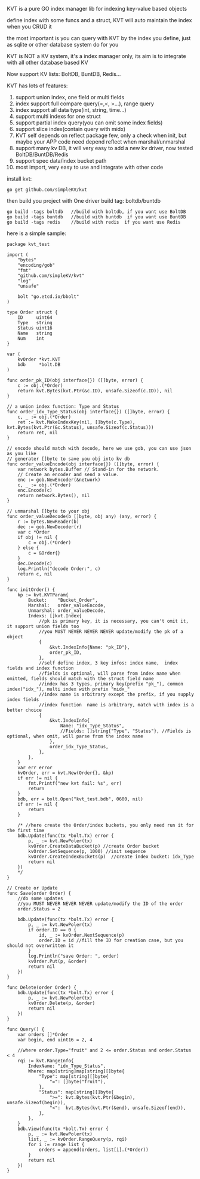 KVT is a pure GO index manager lib for indexing key-value based objects

define index with some funcs and a struct, KVT will auto maintain the index when you CRUD it

the most important is you can query with KVT by the index you define, just as sqlite or other database system do for you

KVT is NOT a KV system, it's a index manager only, its aim is to integrate with all other database based KV 

Now support KV lists:  BoltDB, BuntDB, Redis...

KVT has lots of features:
1. support union index, one field or multi fields
2. index support full compare query(=,<, >...), range query
3. index support all data type(int, string, time...) 
4. support multi indexs for one struct
5. support partial index query(you can omit some index fields)
6. support slice index(contain query with midx)
7. KVT self depends on reflect package few, only a check when init, but maybe your APP code need depend reflect when marshal/unmarshal
8. support many kv DB, it will very easy to add a new kv driver, now tested BoltDB/BuntDB/Redis 
9. support spec data/index bucket path
10. most import, very easy to use and integrate with other code

install kvt:
```
go get github.com/simpleKV/kvt 
```
then build you project with One driver build tag: boltdb/buntdb
```
go build -tags boltdb   //build with boltdb, if you want use BoltDB
go build -tags buntdb   //build with buntdb  if you want use BuntDB
go build -tags redis    //build with redis  if you want use Redis
```

here is a simple sample:
```
package kvt_test

import (
	"bytes"
	"encoding/gob"
	"fmt"
	"github.com/simpleKV/kvt"
	"log"
	"unsafe"

	bolt "go.etcd.io/bbolt"
)

type Order struct {
	ID     uint64
	Type   string
	Status uint16
	Name   string
	Num    int
}

var (
	kvOrder *kvt.KVT
	bdb     *bolt.DB
)

func order_pk_ID(obj interface{}) ([]byte, error) {
	c := obj.(*Order)
	return kvt.Bytes(kvt.Ptr(&c.ID), unsafe.Sizeof(c.ID)), nil
}

// a union index function: Type and Status
func order_idx_Type_Status(obj interface{}) ([]byte, error) {
	c, _ := obj.(*Order)
	ret := kvt.MakeIndexKey(nil, []byte(c.Type), kvt.Bytes(kvt.Ptr(&c.Status), unsafe.Sizeof(c.Status)))
	return ret, nil
}

// encode should match with decode, here we use gob, you can use json as you like
// generater []byte to save you obj into kv db
func order_valueEncode(obj interface{}) ([]byte, error) {
	var network bytes.Buffer // Stand-in for the network.
	// Create an encoder and send a value.
	enc := gob.NewEncoder(&network)
	c, _ := obj.(*Order)
	enc.Encode(c)
	return network.Bytes(), nil
}

// unmarshal []byte to your obj
func order_valueDecode(b []byte, obj any) (any, error) {
	r := bytes.NewReader(b)
	dec := gob.NewDecoder(r)
	var c *Order
	if obj != nil {
		c = obj.(*Order)
	} else {
		c = &Order{}
	}
	dec.Decode(c)
	log.Println("decode Order:", c)
	return c, nil
}

func initOrder() {
	kp := kvt.KVTParam{
		Bucket:    "Bucket_Order",
		Marshal:   order_valueEncode,
		Unmarshal: order_valueDecode,
		Indexs: []kvt.Index{
			//pk is primary key, it is necessary, you can't omit it, it support union fields too
			//you MUST NEVER NEVER NEVER update/modify the pk of a object
			{
				&kvt.IndexInfo{Name: "pk_ID"},
				order_pk_ID,
			},
			//self define index, 3 key infos: index name,  index fields and index function
			//fields is optional, will parse from index name when omitted, fields should match with the struct field name
			//index has 3 types, primary key(prefix "pk_"), common index("idx_"), multi index with prefix "midx_"
			//index name is arbitrary except the prefix, if you supply index fields
			//index function  name is arbitrary, match with index is a better choice
			{
				&kvt.IndexInfo{
					Name: "idx_Type_Status",
					//Fields: []string{"Type", "Status"}, //Fields is optional, when omit, will parse from the index name
				},
				order_idx_Type_Status,
			},
		},
	}
	var err error
	kvOrder, err = kvt.New(Order{}, &kp)
	if err != nil {
		fmt.Printf("new kvt fail: %s", err)
		return
	}
	bdb, err = bolt.Open("kvt_test.bdb", 0600, nil)
	if err != nil {
		return
	}

	/* //here create the Order/index buckets, you only need run it for the first time
	bdb.Update(func(tx *bolt.Tx) error {
		p, _ := kvt.NewPoler(tx)
		kvOrder.CreateDataBucket(p) //create Order bucket
		kvOrder.SetSequence(p, 1000) //init sequence
		kvOrder.CreateIndexBuckets(p)  //create index bucket: idx_Type
		return nil
	})
	*/
}

// Create or Update
func Save(order Order) {
	//do some updates
	//you MUST NEVER NEVER NEVER update/modify the ID of the order
	order.Status = 2

	bdb.Update(func(tx *bolt.Tx) error {
		p, _ := kvt.NewPoler(tx)
		if order.ID == 0 {
			id, _ := kvOrder.NextSequence(p)
			order.ID = id //fill the ID for creation case, but you should not overwritten it
		}
		log.Println("save Order: ", order)
		kvOrder.Put(p, &order)
		return nil
	})
}

func Delete(order Order) {
	bdb.Update(func(tx *bolt.Tx) error {
		p, _ := kvt.NewPoler(tx)
		kvOrder.Delete(p, &order)
		return nil
	})
}

func Query() {
	var orders []*Order
	var begin, end uint16 = 2, 4

	//where order.Type="fruit" and 2 <= order.Status and order.Status < 4
	rqi := kvt.RangeInfo{
		IndexName: "idx_Type_Status",
		Where: map[string]map[string][]byte{
			"Type": map[string][]byte{
				"=": []byte("fruit"),
			},
			"Status": map[string][]byte{
				">=": kvt.Bytes(kvt.Ptr(&begin), unsafe.Sizeof(begin)),
				"<":  kvt.Bytes(kvt.Ptr(&end), unsafe.Sizeof(end)),
			},
		},
	}
	bdb.View(func(tx *bolt.Tx) error {
		p, _ := kvt.NewPoler(tx)
		list, _ := kvOrder.RangeQuery(p, rqi)
		for i := range list {
			orders = append(orders, list[i].(*Order))
		}
		return nil
	})
}
```
